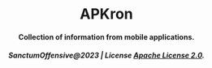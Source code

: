 <h1 align="center">APKron</h1>
<h4 align="center">Collection of information from mobile applications.</h4>

<h5 align="center">SanctumOffensive@2023 | License <a href="https://github.com/SanctumOffensive/apkron/blob/main/LICENSE">Apache License 2.0</a>.</h5>